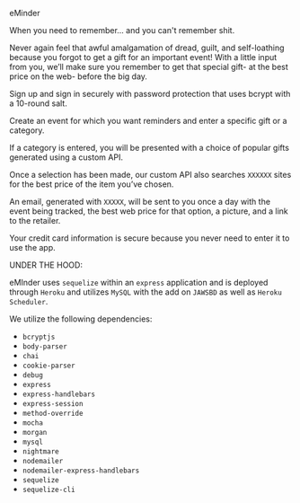 eMinder

When you need to remember...
and you can't remember shit.

Never again feel that awful amalgamation of dread, guilt, and self-loathing because you forgot to get a gift for an important event!
With a little input from you, we’ll make sure you remember to get that special gift- at the best price on the web- before the big day.

  Sign up and sign in securely with password protection that uses bcrypt with a 10-round salt.
  
  Create an event for which you want reminders and enter a specific gift or a category. 

  If a category is entered, you will be presented with a choice of popular gifts generated using a custom API.
 
  Once a selection has been made, our custom API also searches ```XXXXXX``` sites for the best price of the item you’ve chosen.

  An email, generated with ```XXXXX```, will be sent to you once a day with the event being tracked, the best web price for that option, a picture, and a link to the retailer. 

  Your credit card information is secure because you never need to enter it to use the app.

UNDER THE HOOD:

eMInder uses ````sequelize```` within an ````express```` application and is deployed through ````Heroku```` and utilizes ```MySQL``` with the add on ```JAWSBD``` as well as ```Heroku Scheduler```.

We utilize the following dependencies:

- ````bcryptjs````
- ````body-parser````
- ````chai````
- ````cookie-parser````
- ````debug````
- ````express````
- ````express-handlebars````
- ````express-session````
- ````method-override````
- ````mocha````
- ````morgan````
- ````mysql````
- ````nightmare````
- ````nodemailer````
- ````nodemailer-express-handlebars````
- ````sequelize````
- ````sequelize-cli````




